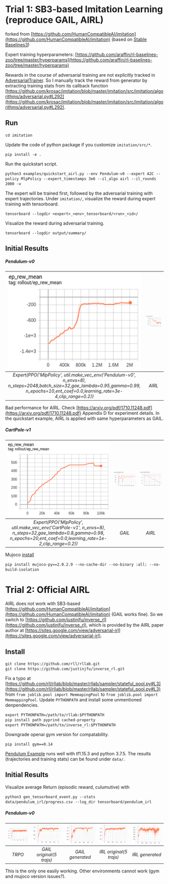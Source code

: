 # Trial 1: SB3-based Imitation Learning (reproduce GAIL, AIRL)
forked from [https://github.com/HumanCompatibleAI/imitation](https://github.com/HumanCompatibleAI/imitation) (based on [Stable Baselines3](https://stable-baselines3.readthedocs.io/en/master/index.html))

Expert training hyperparameters: [https://github.com/araffin/rl-baselines-zoo/tree/master/hyperparams](https://github.com/araffin/rl-baselines-zoo/tree/master/hyperparams)

Rewards in the course of adversarial training are not explicitly tracked in [AdversarialTrainer](https://github.com/krosac/imitation/blob/master/imitation/src/imitation/algorithms/adversarial.py).
So I manually track the reward from generator by extracting training stats from its callback function [https://github.com/krosac/imitation/blob/master/imitation/src/imitation/algorithms/adversarial.py#L292](https://github.com/krosac/imitation/blob/master/imitation/src/imitation/algorithms/adversarial.py#L292).

## Run
```
cd imitation
```
Update the code of python package if you customize ``imitation/src/*``. 
```
pip install -e .
```
Run the quickstart script.
```
python3 examples/quickstart_airl.py --env Pendulum-v0 --expert A2C --policy MlpPolicy --expert_timestamps 3e6 --il_algo airl --il_rounds 2000 -v
```
The expert will be trained first, followed by the adversarial training with expert trajectories.
Under ``imitation/``, visualize the reward during expert training with tensorboard.
```
tensorboard --logdir <expert>_<env>_tensorboard/<run>_<id>/
```
Visualize the reward during adversarial training.
```
tensorboard --logdir output/summary/
```

## Initial Results

##### Pendulum-v0
|![](https://github.com/krosac/imitation/blob/master/images/pendulum_ppo.PNG) | ![](https://github.com/krosac/imitation/blob/master/images/pendulum_ppo_airl_new.PNG)|
|:--:| :--:|
|*Expert(PPO('MlpPolicy', util.make_vec_env('Pendulum-v0', n_envs=8),<br> n_steps=2048,batch_size=32,gae_lambda=0.95,gamma=0.99,<br> n_epochs=10,ent_coef=0.0,learning_rate=3e-4,clip_range=0.2))* |*AIRL*|

Bad performance for AIRL. Check [https://arxiv.org/pdf/1710.11248.pdf](https://arxiv.org/pdf/1710.11248.pdf) Appendix D for experiment details. 
In the quickstart example, AIRL is applied with same hyperparameters as GAIL.

##### CartPole-v1
|![](https://github.com/krosac/imitation/blob/master/images/cartpole_ppo.PNG)|![](https://github.com/krosac/imitation/blob/master/images/cartpole_gail_ppo.PNG)|![](https://github.com/krosac/imitation/blob/master/images/cartpole_airl_ppo_new.PNG)|
|:--:|:--:|:--:|
|*Expert(PPO('MlpPolicy', util.make_vec_env('CartPole-v1', n_envs=8),<br> n_steps=32,gae_lambda=0.8,gamma=0.98,<br> n_epochs=20,ent_coef=0.0,learning_rate=1e-2,clip_range=0.2))*|*GAIL*|*AIRL*|

Mujoco [install](https://github.com/openai/mujoco-py#install-mujoco)
```
pip install mujoco-py==2.0.2.9 --no-cache-dir --no-binary :all: --no-build-isolation
```


# Trial 2: Official AIRL

AIRL does not work with SB3-based [https://github.com/HumanCompatibleAI/imitation](https://github.com/HumanCompatibleAI/imitation) (GAIL works fine).
So we switch to [https://github.com/justinjfu/inverse_rl](https://github.com/justinjfu/inverse_rl), which is provided by the AIRL paper author at [https://sites.google.com/view/adversarial-irl](https://sites.google.com/view/adversarial-irl).

## Install 
```
git clone https://github.com/rll/rllab.git
git clone https://github.com/justinjfu/inverse_rl.git
```
Fix a typo at [https://github.com/rll/rllab/blob/master/rllab/sampler/stateful_pool.py#L3](https://github.com/rll/rllab/blob/master/rllab/sampler/stateful_pool.py#L3) from ````from joblib.pool import MemmapingPool```` to ``from joblib.pool import MemmappingPool``.
Update ``PYTHONPATH`` and install some unmentioned denpendencies.
```
export PYTHONPATH=/path/to/rllab:$PYTHONPATH
pip install path pyprind cached-property
export PYTHONPATH=/path/to/inverse_rl:$PYTHONPATH
```
Downgrade openai gym version for compatability. 
```
pip install gym==0.14
```
[Pendulum Example](https://github.com/justinjfu/inverse_rl#examples) runs well with tf1.15.3 and python 3.7.5.
The results (trajectories and training stats) can be found under ``data/``.

## Initial Results
Visualize average Return (episodic reward, culumutive) with
```
python3 gen_tensorboard_event.py --stats data/pendulum_irl/progress.csv --log_dir tensorboard/pendulum_irl
```

##### Pendulum-v0 

|![](https://github.com/krosac/imitation/blob/master/images/AIRL_pendulum_trpo.PNG)|![](https://github.com/krosac/imitation/blob/master/images/AIRL_pendulum_gail_origin_0.PNG)|![](https://github.com/krosac/imitation/blob/master/images/AIRL_pendulum_gail.PNG)|![](https://github.com/krosac/imitation/blob/master/images/AIRL_pendulum_irl_origin.PNG)|![](https://github.com/krosac/imitation/blob/master/images/AIRL_pendulum_irl.PNG)|
|:--:|:--:|:--:|:--:|:--:|
|*TRPO*|*GAIL original(5 trajs)*|*GAIL generated*|*IRL original(5 trajs)*|*IRL generated*|

This is the only one easily working.
Other environments cannot work (gym and mujoco version issues?).

